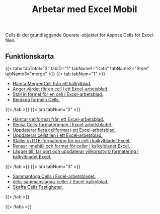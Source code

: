 ﻿---
title: Arbetar med Excel Mobil
second_title: Aspose.Cells Cloud Documen
linktitle: Cell
type: docs
url: /sv/working-with-cells/
aliases: [/working-with-worksheets/]
keywords: REST API, spreadsheets, excel, cell
description: "Cells.Cloud API för Excel drift: cellerna fungerar"
weight: 100
kwords: Excel, Office Moln, REST API, Kalkylblad, PDF, CSV, Json, Markdown, Cells
---
Cells är det grundläggande Operate-objektet för Aspose.Cells för Excel-filen.

## Funktionskarta

{{< tabs tabTotal="3" tabID="1" tabName1="Data" tabName2="Style" tabName3="merge" >}}
{{< tab tabNum="1" >}}
<div class="row">
    <div class="col-md-6">
        <ul>
            <li><a href="/cells/sv/get-mergedcell-from-a-worksheet//">Hämta MergedCell från ett kalkylblad.</a></li>
            <li><a href="/cells/sv/set-value-of-a-cell-in-a-worksheet/">Anger värdet för en cell i ett Excel-arbetsblad.</a></li>
            <li><a href="/cells/sv/set-formula-for-a-cell-in-excel-worksheets/">Ställ in formel för en cell i Excel-arbetsblad.</a></li>
            <li><a href="/cells/sv/calculate-cells-formula/">Beräkna formeln Cells.</a></li>
        </ul>
    </div>
</div>
{{< /tab >}}
{{< tab tabNum="2" >}}
<div class="row">
    <div class="col-md-6">
        <ul>
            <li><a href="/cells/sv/get-cell-style-from-a-worksheet/">Hämtar cellformat från ett Excel-arbetsblad.</a></li>
            <li><a href="/cells/sv/clear-cells-formatting-in-excel-worksheet/">Rensa Cells-formateringen i Excel-arbetsbladet.</a></li>
            <li><a href="/cells/sv/update-multiple-cells-style/">Uppdaterar flera cellformat i ett Excel-arbetsblad.</a></li>
            <li><a href="/cells/sv/change-cell-style-in-excel-worksheet/">Uppdaterar cellstilen i ett Excel-arbetsblad.</a></li>
            <li><a href="/cells/sv/apply-rich-text-formatting-to-a-cell/">Ställer in RTF-formatering för en cell i kalkylbladet Excel.</a></li>
            <li><a href="/cells/sv/clear-contents-and-styles-of-cells-in-excel-worksheet/">Rensar innehåll och format för celler i kalkylbladet Excel.</a></li>
            <li><a href="/cells/sv/working-with-conditional-formatting/">Lägger till, tar bort och uppdaterar villkorsstyrd formatering i kalkylbladet Excel.</a></li>
        </ul>
    </div>
</div>
{{< /tab >}}
{{< tab tabNum="3" >}}
<div class="row">
    <div class="col-md-6">
        <ul>
            <li><a href="/cells/sv/merge-cells-in-excel-worksheet/">Sammanfoga Cells i Excel-arbetsbladet.</a></li>
            <li><a href="/cells/sv/Unmerge Cells in Excel Worksheet/">dela-sammanslagna-celler-i-Excel-kalkylblad.</a></li>
            <li><a href="/cells/sv/get-cells-properties/">Skaffa Cells Fastigheter.</a></li>
        </ul>
</div>
{{< /tab >}}

{{< /tabs >}}
